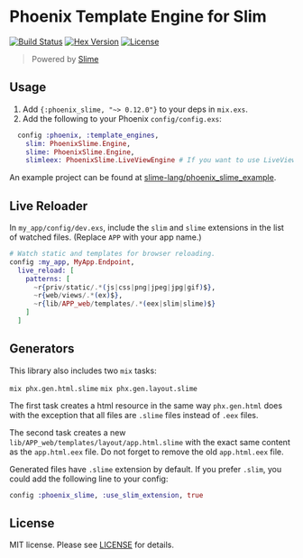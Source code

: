 # Phoenix Template Engine for Slim

[![Build Status][travis-img]][travis] [![Hex Version][hex-img]][hex] [![License][license-img]][license]

> Powered by [Slime](https://github.com/slime-lang/slime)

[travis-img]: https://travis-ci.org/slime-lang/phoenix_slime.svg?branch=master
[travis]: https://travis-ci.org/slime-lang/phoenix_slime
[hex-img]: https://img.shields.io/hexpm/v/phoenix_slime.svg
[hex]: https://hex.pm/packages/phoenix_slime
[license-img]: http://img.shields.io/badge/license-MIT-brightgreen.svg
[license]: http://opensource.org/licenses/MIT

## Usage

  1. Add `{:phoenix_slime, "~> 0.12.0"}` to your deps in `mix.exs`.
  2. Add the following to your Phoenix `config/config.exs`:

```elixir
  config :phoenix, :template_engines,
    slim: PhoenixSlime.Engine,
    slime: PhoenixSlime.Engine,
    slimleex: PhoenixSlime.LiveViewEngine # If you want to use LiveView
```

An example project can be found at [slime-lang/phoenix_slime_example][phoenix_slime_example].

[phoenix_slime_example]: https://github.com/slime-lang/phoenix_slime_example

## Live Reloader
In `my_app/config/dev.exs`, include the `slim` and `slime` extensions in the list of watched files. (Replace `APP` with your app name.)

```elixir
# Watch static and templates for browser reloading.
config :my_app, MyApp.Endpoint,
  live_reload: [
    patterns: [
      ~r{priv/static/.*(js|css|png|jpeg|jpg|gif)$},
      ~r{web/views/.*(ex)$},
      ~r{lib/APP_web/templates/.*(eex|slim|slime)$}
    ]
  ]
```

## Generators

This library also includes two `mix` tasks:

`mix phx.gen.html.slime`
`mix phx.gen.layout.slime`

The first task creates a html resource in the same way `phx.gen.html` does
with the exception that all files are `.slime` files instead of `.eex` files.

The second task creates a new `lib/APP_web/templates/layout/app.html.slime` with the
exact same content as the `app.html.eex` file. Do not forget to remove the old
`app.html.eex` file.

Generated files have `.slime` extension by default. If you prefer `.slim`, you could add the following line to your config:

```elixir
config :phoenix_slime, :use_slim_extension, true
```

## License

MIT license. Please see [LICENSE][license] for details.

[LICENSE]: https://github.com/slime-lang/slime/blob/master/LICENSE
